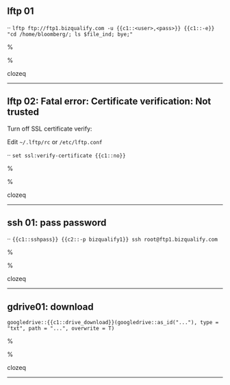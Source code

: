 
## lftp 01

··  `` lftp ftp://ftp1.bizqualify.com -u {{c1::<user>,<pass>}} {{c1::-e}} "cd /home/bloomberg/; ls $file_ind; bye;" `` <br>

%

%

clozeq

---

## lftp 02: Fatal error: Certificate verification: Not trusted

Turn off SSL certificate verify:

Edit `~/.lftp/rc` or `/etc/lftp.conf`

··  `` set ssl:verify-certificate {{c1::no}} `` <br>

%

%

clozeq

---

## ssh 01: pass password

··  `` {{c1::sshpass}} {{c2::-p bizqualify1}} ssh root@ftp1.bizqualify.com `` <br>

%

%

clozeq

---

## gdrive01: download

    googledrive::{{c1::drive_download}}(googledrive::as_id("..."), type = "txt", path = "...", overwrite = T)

%

%

clozeq

---

